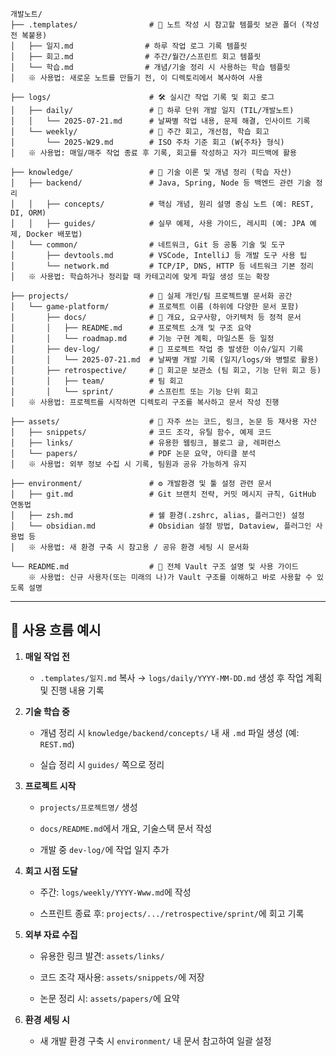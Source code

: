 

```plaintext
개발노트/
├── .templates/                # 📄 노트 작성 시 참고할 템플릿 보관 폴더 (작성 전 복붙용)
│   ├── 일지.md                # 하루 작업 로그 기록 템플릿
│   ├── 회고.md                # 주간/월간/스프린트 회고 템플릿
│   └── 학습.md                # 개념/기술 정리 시 사용하는 학습 템플릿
│   ※ 사용법: 새로운 노트를 만들기 전, 이 디렉토리에서 복사하여 사용

├── logs/                      # 🛠 실시간 작업 기록 및 회고 로그
│   ├── daily/                 # 📅 하루 단위 개발 일지 (TIL/개발노트)
│   │   └── 2025-07-21.md      # 날짜별 작업 내용, 문제 해결, 인사이트 기록
│   └── weekly/                # 🔁 주간 회고, 개선점, 학습 회고
│       └── 2025-W29.md        # ISO 주차 기준 회고 (W{주차} 형식)
│   ※ 사용법: 매일/매주 작업 종료 후 기록, 회고를 작성하고 자가 피드백에 활용

├── knowledge/                 # 📘 기술 이론 및 개념 정리 (학습 자산)
│   ├── backend/               # Java, Spring, Node 등 백엔드 관련 기술 정리
│   │   ├── concepts/          # 핵심 개념, 원리 설명 중심 노트 (예: REST, DI, ORM)
│   │   ├── guides/            # 실무 예제, 사용 가이드, 레시피 (예: JPA 예제, Docker 배포법)
│   └── common/                # 네트워크, Git 등 공통 기술 및 도구
│       ├── devtools.md        # VSCode, IntelliJ 등 개발 도구 사용 팁
│       └── network.md         # TCP/IP, DNS, HTTP 등 네트워크 기본 정리
│   ※ 사용법: 학습하거나 정리할 때 카테고리에 맞게 파일 생성 또는 확장

├── projects/                  # 📂 실제 개인/팀 프로젝트별 문서화 공간
│   └── game-platform/         # 프로젝트 이름 (하위에 다양한 문서 포함)
│       ├── docs/              # 📄 개요, 요구사항, 아키텍처 등 정적 문서
│       │   ├── README.md      # 프로젝트 소개 및 구조 요약
│       │   └── roadmap.md     # 기능 구현 계획, 마일스톤 등 일정
│       ├── dev-log/           # 🔧 프로젝트 작업 중 발생한 이슈/일지 기록
│       │   └── 2025-07-21.md  # 날짜별 개발 기록 (일지/logs/와 병렬로 활용)
│       ├── retrospective/     # 🔁 회고문 보관소 (팀 회고, 기능 단위 회고 등)
│       │   ├── team/          # 팀 회고
│       │   └── sprint/        # 스프린트 또는 기능 단위 회고
│   ※ 사용법: 프로젝트를 시작하면 디렉토리 구조를 복사하고 문서 작성 진행

├── assets/                    # 🧰 자주 쓰는 코드, 링크, 논문 등 재사용 자산
│   ├── snippets/              # 코드 조각, 유틸 함수, 예제 코드
│   ├── links/                 # 유용한 웹링크, 블로그 글, 레퍼런스
│   └── papers/                # PDF 논문 요약, 아티클 분석
│   ※ 사용법: 외부 정보 수집 시 기록, 팀원과 공유 가능하게 유지

├── environment/               # ⚙️ 개발환경 및 툴 설정 관련 문서
│   ├── git.md                 # Git 브랜치 전략, 커밋 메시지 규칙, GitHub 연동법
│   ├── zsh.md                 # 쉘 환경(.zshrc, alias, 플러그인) 설정
│   └── obsidian.md            # Obsidian 설정 방법, Dataview, 플러그인 사용법 등
│   ※ 사용법: 새 환경 구축 시 참고용 / 공유 환경 세팅 시 문서화

└── README.md                  # 📌 전체 Vault 구조 설명 및 사용 가이드
    ※ 사용법: 신규 사용자(또는 미래의 나)가 Vault 구조를 이해하고 바로 사용할 수 있도록 설명
```

---

## 🧭 사용 흐름 예시

1. **매일 작업 전**
    
    - `.templates/일지.md` 복사 → `logs/daily/YYYY-MM-DD.md` 생성 후 작업 계획 및 진행 내용 기록
        
2. **기술 학습 중**
    
    - 개념 정리 시 `knowledge/backend/concepts/` 내 새 `.md` 파일 생성 (예: `REST.md`)
        
    - 실습 정리 시 `guides/` 쪽으로 정리
        
3. **프로젝트 시작**
    
    - `projects/프로젝트명/` 생성
        
    - `docs/README.md`에서 개요, 기술스택 문서 작성
        
    - 개발 중 `dev-log/`에 작업 일지 추가
        
4. **회고 시점 도달**
    
    - 주간: `logs/weekly/YYYY-Www.md`에 작성
        
    - 스프린트 종료 후: `projects/.../retrospective/sprint/`에 회고 기록
        
5. **외부 자료 수집**
    
    - 유용한 링크 발견: `assets/links/`
        
    - 코드 조각 재사용: `assets/snippets/`에 저장
        
    - 논문 정리 시: `assets/papers/`에 요약
        
6. **환경 세팅 시**
    
    - 새 개발 환경 구축 시 `environment/` 내 문서 참고하여 일괄 설정
        
